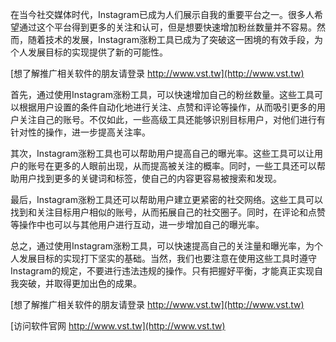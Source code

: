 在当今社交媒体时代，Instagram已成为人们展示自我的重要平台之一。很多人希望通过这个平台得到更多的关注和认可，但是想要快速增加粉丝数量并不容易。然而，随着技术的发展，Instagram涨粉工具已成为了突破这一困境的有效手段，为个人发展目标的实现提供了新的可能性。

[想了解推广相关软件的朋友请登录 http://www.vst.tw](http://www.vst.tw)

首先，通过使用Instagram涨粉工具，可以快速增加自己的粉丝数量。这些工具可以根据用户设置的条件自动化地进行关注、点赞和评论等操作，从而吸引更多的用户关注自己的账号。不仅如此，一些高级工具还能够识别目标用户，对他们进行有针对性的操作，进一步提高关注率。

其次，Instagram涨粉工具也可以帮助用户提高自己的曝光率。这些工具可以让用户的账号在更多的人眼前出现，从而提高被关注的概率。同时，一些工具还可以帮助用户找到更多的关键词和标签，使自己的内容更容易被搜索和发现。

最后，Instagram涨粉工具还可以帮助用户建立更紧密的社交网络。这些工具可以找到和关注目标用户相似的账号，从而拓展自己的社交圈子。同时，在评论和点赞等操作中也可以与其他用户进行互动，进一步增加自己的曝光率。

总之，通过使用Instagram涨粉工具，可以快速提高自己的关注量和曝光率，为个人发展目标的实现打下坚实的基础。当然，我们也要注意在使用这些工具时遵守Instagram的规定，不要进行违法违规的操作。只有把握好平衡，才能真正实现自我突破，并取得更加出色的成果。

[想了解推广相关软件的朋友请登录 http://www.vst.tw](http://www.vst.tw)


[访问软件官网 http://www.vst.tw](http://www.vst.tw)
